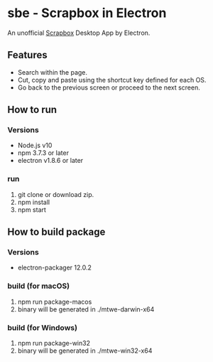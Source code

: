 # sbe - Scrapbox in Electron
An unofficial [Scrapbox](https://scrapbox.io) Desktop App by Electron.

## Features
- Search within the page.
- Cut, copy and paste using the shortcut key defined for each OS.
- Go back to the previous screen or proceed to the next screen.

## How to run
### Versions
- Node.js v10
- npm 3.7.3 or later
- electron v1.8.6 or later

### run
1. git clone or download zip.
1. npm install
1. npm start

## How to build package
### Versions
- electron-packager 12.0.2

### build (for macOS)
1. npm run package-macos
1. binary will be generated in ./mtwe-darwin-x64

### build (for Windows)
1. npm run package-win32
1. binary will be generated in ./mtwe-win32-x64